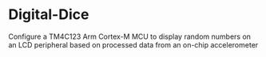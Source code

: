 # Digital-Dice
Configure a TM4C123 Arm Cortex-M MCU to display random numbers on an LCD peripheral based on processed data from an on-chip accelerometer
